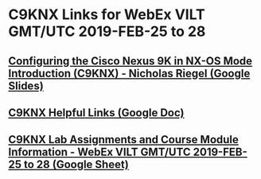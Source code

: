 # C9KNX Links for WebEx VILT GMT/UTC 2019-FEB-25 to 28

## [Configuring the Cisco Nexus 9K in NX-OS Mode Introduction (C9KNX) - Nicholas Riegel (Google Slides)](https://docs.google.com/presentation/d/1KTYoAuLygyVfQ3dHTvbA99EOABcYTlA-Povhbbs1XpA/edit?usp=sharing)

## [C9KNX Helpful Links (Google Doc)](https://docs.google.com/document/d/1riftN33rQuah1p45T0-_xPom0jRWXl6M4CGxUeVM3_w/edit?usp=sharing)

## [C9KNX Lab Assignments and Course Module Information - WebEx VILT GMT/UTC 2019-FEB-25 to 28 (Google Sheet)](https://docs.google.com/spreadsheets/d/10Em4xe6fHlqstZD4B5w6pICVqKaTyBAgKoLt8lIVcKw/edit?usp=sharing)